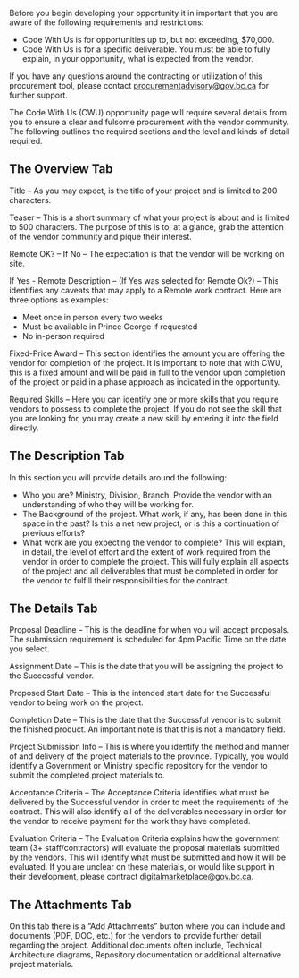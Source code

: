 Before you begin developing your opportunity it in important that you are aware of the following requirements and restrictions:

- Code With Us is for opportunities up to, but not exceeding, $70,000.
- Code With Us is for a specific deliverable. You must be able to fully explain, in your opportunity, what is expected from the vendor.

If you have any questions around the contracting or utilization of this procurement tool, please contact [procurementadvisory@gov.bc.ca](mailto:procurementadvisory@gov.bc.ca) for further support.

The Code With Us (CWU) opportunity page will require several details from you to ensure a clear and fulsome procurement with the vendor community. The following outlines the required sections and the level and kinds of detail required.

## The Overview Tab

Title – As you may expect, is the title of your project and is limited to 200 characters.

Teaser – This is a short summary of what your project is about and is limited to 500 characters. The purpose of this is to, at a glance, grab the attention of the vendor community and pique their interest.

Remote OK? – If No – The expectation is that the vendor will be working on site.

If Yes - Remote Description – (If Yes was selected for Remote Ok?) – This identifies any caveats that may apply to a Remote work contract. Here are three options as examples:

- Meet once in person every two weeks
- Must be available in Prince George if requested
- No in-person required

Fixed-Price Award – This section identifies the amount you are offering the vendor for completion of the project. It is important to note that with CWU, this is a fixed amount and will be paid in full to the vendor upon completion of the project or paid in a phase approach as indicated in the opportunity.

Required Skills – Here you can identify one or more skills that you require vendors to possess to complete the project. If you do not see the skill that you are looking for, you may create a new skill by entering it into the field directly.

## The Description Tab

In this section you will provide details around the following:

- Who you are? Ministry, Division, Branch. Provide the vendor with an understanding of who they will be working for.
- The Background of the project. What work, if any, has been done in this space in the past? Is this a net new project, or is this a continuation of previous efforts?
- What work are you expecting the vendor to complete? This will explain, in detail, the level of effort and the extent of work required from the vendor in order to complete the project. This will fully explain all aspects of the project and all deliverables that must be completed in order for the vendor to fulfill their responsibilities for the contract.

## The Details Tab

Proposal Deadline – This is the deadline for when you will accept proposals. The submission requirement is scheduled for 4pm Pacific Time on the date you select.

Assignment Date – This is the date that you will be assigning the project to the Successful vendor.

Proposed Start Date – This is the intended start date for the Successful vendor to being work on the project.

Completion Date – This is the date that the Successful vendor is to submit the finished product. An important note is that this is not a mandatory field.

Project Submission Info – This is where you identify the method and manner of and delivery of the project materials to the province. Typically, you would identify a Government or Ministry specific repository for the vendor to submit the completed project materials to.

Acceptance Criteria – The Acceptance Criteria identifies what must be delivered by the Successful vendor in order to meet the requirements of the contract. This will also identify all of the deliverables necessary in order for the vendor to receive payment for the work they have completed.

Evaluation Criteria – The Evaluation Criteria explains how the government team (3+ staff/contractors) will evaluate the proposal materials submitted by the vendors. This will identify what must be submitted and how it will be evaluated. If you are unclear on these materials, or would like support in their development, please contract [digitalmarketplace@gov.bc.ca](mailto:digitalmarketplace@gov.bc.ca).

## The Attachments Tab

On this tab there is a “Add Attachments” button where you can include and documents (PDF, DOC, etc.) for the vendors to provide further detail regarding the project. Additional documents often include, Technical Architecture diagrams, Repository documentation or additional alternative project materials.
